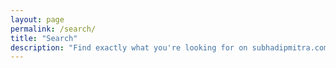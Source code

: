 ```yaml
---
layout: page
permalink: /search/
title: "Search"
description: "Find exactly what you're looking for on subhadipmitra.com. Search through all articles, codes, and stories"
---
```


<script async src="https://cse.google.com/cse.js?cx=0735de5810e5f4a8d">
</script>
<div class="gcse-search"></div>

<style>
    
/*****************************
 * Search shared styles (overrides default google search styles)
 *****************************/
a.gs-title {
  color: var(--global-theme-color) !important;
}

.gsc-control-cse {
  border: transparent !important;
  background-color: var(--global-bg-color) !important;
}

.gs-webResult .gs-visibleUrl span {
  color: #008000 !important;
  text-decoration: none;
}

.gsc-result-info {
  color: var(--global-text-color) !important;
  font-size: 13px;
  margin: 0;
  padding: 4px 4px 10px 4px;
  text-align: left;
}

.gsc-results {
  background-color: var(--global-bg-color) !important;
  width: auto;
}

.gsc-webResult.gsc-result,
.gsc-results .gsc-imageResult {
  border-color: transparent !important;
  background-color: transparent !important;
}

.gsc-webResult.gsc-result {
  margin: 0;
  padding: 10px 0;
  border-bottom: 1px solid var(--global-divider-color) !important;
}

.gs-webResult .gs-snippet,
.gs-fileFormatType {
  color: var(--global-text-color) !important;
}

.gsc-selected-option-container {
  background-color: var(--global-card-bg-color) !important;
  background-image: none !important;
  border: 1px solid var(--global-divider-color);
  color: var(--global-text-color) !important;
}

.gsc-control-cse .gsc-option-menu {
  background: var(--global-bg-color) !important;
  border: 1px solid var(--global-divider-color) !important;
  border: 1px solid var(--global-divider-color) !important;
}

.gsc-option-menu-item-highlighted {
  background-color: transparent !important;
  border-color: 1px solid var(--global-divider-color) !important;
}

.gsc-option-menu-item-highlighted .gsc-option {
  color: var(--global-theme-color) !important;
}

.gsc-orderby-label {
  color: var(--global-text-color) !important;
}

.gsc-input-box {
  border: 1px solid var(--global-theme-color) !important;
  background: var(--global-bg-color) !important;
}

.table-dark {
  background-color: transparent !important;
}
input.gsc-input {
  background: var(--global-card-bg-color) !important;
  color: var(--global-text-color) !important;
}

.gsc-search-button-v2 {
  padding: 10px 27px !important;
  border: 1px solid transparent !important;
  border-color: transparent !important;
  background-color: var(--global-theme-color) !important;
  background-image: none !important;
}

.gs-webResult .gs-snippet,
.gs-fileFormatType {
  color: var(--global-text-color) !important;
}

.gs-no-results-result .gs-snippet,
.gs-error-result .gs-snippet {
  background-color: transparent !important;
  border: 1px solid var(--global-theme-color) !important;
}

.gsc-orderby-container {
  background: var(--global-bg-color) !important;
}

.gcsc-more-maybe-branding-root {
  display: none !important;
}

.gs-web-image-box,
.gs-promotion-image-box {
  margin-right: 10px !important;
}

.gs-title b {
  font-weight: bold !important;
  color: var(--global-theme-color) !important;
}

.gsc-cursor-page {
  margin: 0 20px 0 20px;
}

</style>
